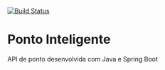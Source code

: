 
[![Build Status](https://travis-ci.org/wandealves/pontointeligenteAPI.svg?branch=develop)](https://travis-ci.org/wandealves/pontointeligenteAPI)
# Ponto Inteligente
API de ponto desenvolvida com Java e Spring Boot
